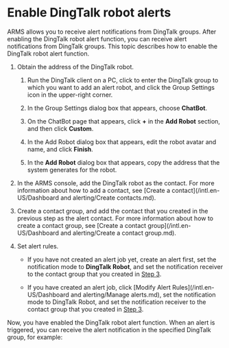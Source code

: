 # Enable DingTalk robot alerts

ARMS allows you to receive alert notifications from DingTalk groups. After enabling the DingTalk robot alert function, you can receive alert notifications from DingTalk groups. This topic describes how to enable the DingTalk robot alert function.

1.  Obtain the address of the DingTalk robot.

    1.  Run the DingTalk client on a PC, click to enter the DingTalk group to which you want to add an alert robot, and click the Group Settings icon in the upper-right corner.
    2.  In the Group Settings dialog box that appears, choose **ChatBot**.

    3.  On the ChatBot page that appears, click **+** in the **Add Robot** section, and then click **Custom**.

    4.  In the Add Robot dialog box that appears, edit the robot avatar and name, and click **Finish**.

    5.  In the **Add Robot** dialog box that appears, copy the address that the system generates for the robot.

2.  In the ARMS console, add the DingTalk robot as the contact. For more information about how to add a contact, see [Create a contact](/intl.en-US/Dashboard and alerting/Create contacts.md).

3.  Create a contact group, and add the contact that you created in the previous step as the alert contact. For more information about how to create a contact group, see [Create a contact group](/intl.en-US/Dashboard and alerting/Create a contact group.md).

4.  Set alert rules.

    -   If you have not created an alert job yet, create an alert first, set the notification mode to **DingTalk Robot**, and set the notification receiver to the contact group that you created in [Step 3](#step3).

    -   If you have created an alert job, click [Modify Alert Rules](/intl.en-US/Dashboard and alerting/Manage alerts.md), set the notification mode to DingTalk Robot, and set the notification receiver to the contact group that you created in [Step 3](#step3).


Now, you have enabled the DingTalk robot alert function. When an alert is triggered, you can receive the alert notification in the specified DingTalk group, for example:

